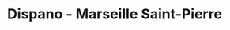 ---
title: "Dispano - Marseille Saint-Pierre"
url: /marseille/dispano-marseille-saint-pierre/
shop: à faire soi-même
---